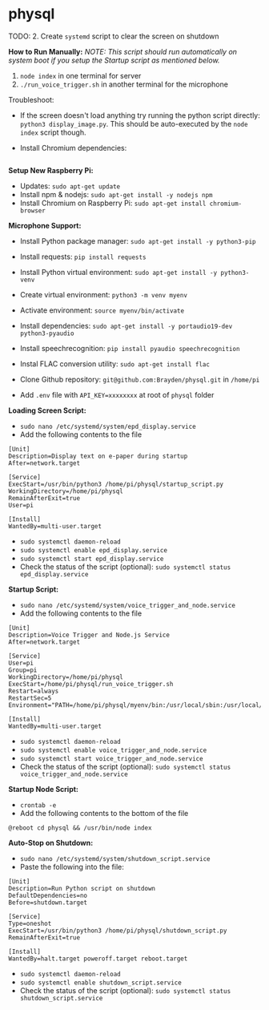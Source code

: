 # physql

TODO:
2. Create `systemd` script to clear the screen on shutdown

**How to Run Manually:**
_NOTE: This script should run automatically on system boot if you setup the Startup script as mentioned below._
1. `node index` in one terminal for server
2. `./run_voice_trigger.sh` in another terminal for the microphone

Troubleshoot:

- If the screen doesn't load anything try running the python script directly: `python3 display_image.py`. This should be auto-executed by the `node index` script though.

- Install Chromium dependencies:  
```sudo apt-get install gconf-service libasound2 libatk1.0-0 libc6 libcairo2 libcups2 libdbus-1-3 libexpat1 libfontconfig1 libgcc1 libgconf-2-4 libgdk-pixbuf2.0-0 libglib2.0-0 libgtk-3-0 libnspr4 libpango-1.0-0 libpangocairo-1.0-0 libstdc++6 libx11-6 libx11-xcb1 libxcb1 libxcomposite1 libxcursor1 libxdamage1 libxext6 libxfixes3 libxi6 libxrandr2 libxrender1 libxss1 libxtst6 ca-certificates fonts-liberation libappindicator1 libnss3 lsb-release xdg-utils wget
```

**Setup New Raspberry Pi:**
- Updates: `sudo apt-get update`
- Install npm & nodejs: `sudo apt-get install -y nodejs npm`
- Install Chromium on Raspberry Pi: `sudo apt-get install chromium-browser`

**Microphone Support:**
- Install Python package manager: `sudo apt-get install -y python3-pip`
- Install requests: `pip install requests`
- Install Python virtual environment: `sudo apt-get install -y python3-venv`
- Create virtual environment: `python3 -m venv myenv`
- Activate environment: `source myenv/bin/activate`

- Install dependencies: `sudo apt-get install -y portaudio19-dev python3-pyaudio`
- Install speechrecognition: `pip install pyaudio speechrecognition`
- Instal FLAC conversion utility: `sudo apt-get install flac`
- Clone Github repository: `git@github.com:Brayden/physql.git` in `/home/pi`
- Add `.env` file with `API_KEY=xxxxxxxx` at root of `physql` folder

**Loading Screen Script:**
- `sudo nano /etc/systemd/system/epd_display.service`
- Add the following contents to the file
```
[Unit]
Description=Display text on e-paper during startup
After=network.target

[Service]
ExecStart=/usr/bin/python3 /home/pi/physql/startup_script.py
WorkingDirectory=/home/pi/physql
RemainAfterExit=true
User=pi

[Install]
WantedBy=multi-user.target
```
- `sudo systemctl daemon-reload`
- `sudo systemctl enable epd_display.service`
- `sudo systemctl start epd_display.service`
- Check the status of the script (optional): `sudo systemctl status epd_display.service`

**Startup Script:**
- `sudo nano /etc/systemd/system/voice_trigger_and_node.service`
- Add the following contents to the file
```
[Unit]
Description=Voice Trigger and Node.js Service
After=network.target

[Service]
User=pi
Group=pi
WorkingDirectory=/home/pi/physql
ExecStart=/home/pi/physql/run_voice_trigger.sh
Restart=always
RestartSec=5
Environment="PATH=/home/pi/physql/myenv/bin:/usr/local/sbin:/usr/local/bin:/usr/sbin:/usr/bin:/sbin:/bin"

[Install]
WantedBy=multi-user.target
```
- `sudo systemctl daemon-reload`
- `sudo systemctl enable voice_trigger_and_node.service`
- `sudo systemctl start voice_trigger_and_node.service`
- Check the status of the script (optional): `sudo systemctl status voice_trigger_and_node.service`

**Startup Node Script:**
- `crontab -e`
- Add the following contents to the bottom of the file
```
@reboot cd physql && /usr/bin/node index
```
<!-- - `sudo nano /etc/systemd/system/node_server.service`
- Add the following contents to the file
```
[Unit]
Description=Node.js Service
After=network.target

[Service]
User=pi
Group=pi
WorkingDirectory=/home/pi/physql
ExecStart=/home/pi/physql/run_node_server.sh
Restart=always
RestartSec=5
Environment="PATH=/home/pi/physql/myenv/bin:/usr/local/sbin:/usr/local/bin:/usr/sbin:/usr/bin:/sbin:/bin"

[Install]
WantedBy=multi-user.target
```
- `sudo systemctl daemon-reload`
- `sudo systemctl enable node_server.service`
- `sudo systemctl start node_server.service`
- Check the status of the script (optional): `sudo systemctl status node_server.service` -->

**Auto-Stop on Shutdown:**
- `sudo nano /etc/systemd/system/shutdown_script.service`
- Paste the following into the file:
```
[Unit]
Description=Run Python script on shutdown
DefaultDependencies=no
Before=shutdown.target

[Service]
Type=oneshot
ExecStart=/usr/bin/python3 /home/pi/physql/shutdown_script.py
RemainAfterExit=true

[Install]
WantedBy=halt.target poweroff.target reboot.target
```
- `sudo systemctl daemon-reload`
- `sudo systemctl enable shutdown_script.service`
- Check the status of the script (optional): `sudo systemctl status shutdown_script.service`
